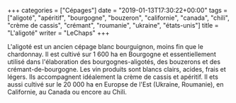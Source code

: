 +++
categories = ["Cépages"]
date = "2019-01-13T17:30:22+00:00"
tags = ["aligoté", "apéritif", "bourgogne", "bouzeron", "californie", "canada", "chili", "crème de cassis", "crémant", "roumanie", "ukraine", "états-unis"] 
title = "L'aligoté"
writer = "LeChaps"
+++

L'aligoté est un ancien cépage blanc bourguignon, moins fin que le chardonnay. Il est cultivé sur 1 600 ha en Bourgogne et essentiellement utilisé dans l'élaboration des bourgognes-aligotés, des bouzerons et des crémant-de-bourgogne. Les vin produits sont blancs clairs, acides, frais et légers. Ils accompagnent idéalement la crème de cassis et apéritif. Il ets aussi cultivé sur le 20 000 ha en Europse de l'Est (Ukraine, Roumanie), en Californie, au Canada ou encore au Chili.